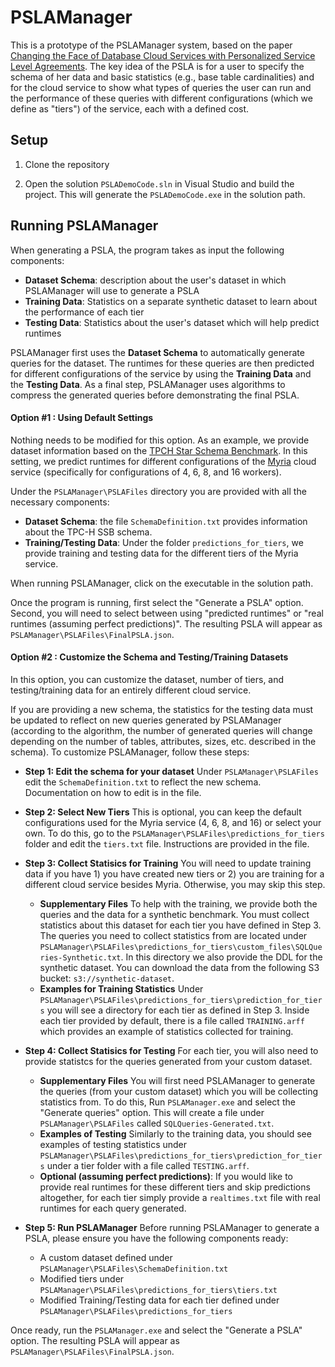 # PSLAManager 

This is a prototype of the PSLAManager system, based on the paper [Changing the Face of Database Cloud Services with Personalized Service Level Agreements](http://myria.cs.washington.edu/publications/Ortiz_PSLA_CIDR_2015.pdf).  The key idea of the PSLA is for a user to specify the schema of her data and basic statistics (e.g., base table cardinalities) and for the cloud service to show what types of queries the user can run and the performance of these queries with different configurations (which we define as "tiers") of the service, each with a defined cost. 

## Setup
1. Clone the repository

2. Open the solution ```PSLADemoCode.sln``` in Visual Studio and build the project. This will generate the ```PSLADemoCode.exe``` in the solution path.

##  Running PSLAManager
When generating a PSLA, the program takes as input the following components:

* **Dataset Schema**: description about the user's dataset in which PSLAManager will use to generate a PSLA
* **Training Data**: Statistics on a separate synthetic dataset to learn about the performance of each tier 
* **Testing Data**: Statistics about the user's dataset which will help predict runtimes

PSLAManager first uses the **Dataset Schema** to automatically generate queries for the dataset. The runtimes for these queries are then predicted for different configurations of 
the service by using the **Training Data** and the **Testing Data**. As a final step, PSLAManager uses algorithms to compress the generated queries before demonstrating the final PSLA. 

#### Option #1 : Using Default Settings

Nothing needs to be modified for this option. As an example, we provide dataset information based on the [TPCH Star Schema Benchmark](http://www.cs.umb.edu/~poneil/StarSchemaB.PDF). In this setting, we predict runtimes for different configurations of the  [Myria](http://myria.cs.washington.edu/) cloud service (specifically for configurations of 4, 6, 8, and 16 workers).

Under the ```PSLAManager\PSLAFiles``` directory you are provided with all the necessary components:
  * **Dataset Schema**: the file ```SchemaDefinition.txt``` provides information about the TPC-H SSB schema. 
  * **Training/Testing Data**: Under the folder ```predictions_for_tiers```, we provide training and testing data for the different tiers of the Myria service. 

When running PSLAManager, click on the executable in the solution path.

Once the program is running, first select the "Generate a PSLA" option. Second, you will need to select between using "predicted runtimes" or "real runtimes (assuming perfect predictions)". The resulting PSLA will appear as ```PSLAManager\PSLAFiles\FinalPSLA.json```.

#### Option #2 : Customize the Schema and Testing/Training Datasets
In this option, you can customize the dataset, number of tiers, and testing/training data for an entirely different cloud service.

If you are providing a new schema, the statistics for the testing data must be updated to reflect on new queries generated by PSLAManager (according to the algorithm, the number of generated queries will change depending on the number of tables, attributes, sizes, etc. described in the schema). To customize PSLAManager, follow these steps:

* **Step 1: Edit the schema for your dataset** Under ```PSLAManager\PSLAFiles``` edit the ```SchemaDefinition.txt``` to reflect the new schema. Documentation on how to edit is in the file.

* **Step 2: Select New Tiers** This is optional, you can keep the default configurations used for the Myria service (4, 6, 8, and 16) or select your own. To do this, go to the ```PSLAManager\PSLAFiles\predictions_for_tiers``` folder and edit the ```tiers.txt``` file. Instructions are provided in the file.

* **Step 3: Collect Statisics for Training** You will need to update training data if you have 1) you have created new tiers or 2) you are training for a different cloud service besides Myria. Otherwise, you may skip this step.

    * **Supplementary Files** To help with the training, we provide both the queries and the data for a synthetic benchmark. You must collect statistics about this dataset for each tier you have defined in Step 3. The queries you need to collect statistics from are located under ```PSLAManager\PSLAFiles\predictions_for_tiers\custom_files\SQLQueries-Synthetic.txt```. In this directory we also provide the DDL for the synthetic dataset. You can download the data from the following S3 bucket: ```s3://synthetic-dataset```. 
    * **Examples for Training Statistics** Under ```PSLAManager\PSLAFiles\predictions_for_tiers\prediction_for_tiers``` you will see a directory for each tier as defined in Step 3. Inside each tier provided by default, there is a file called ```TRAINING.arff``` which provides an example of statistics collected for training.

* **Step 4: Collect Statisics for Testing** For each tier, you will also need to provide statistcs for the queries generated from your custom dataset.  
    
    * **Supplementary Files** You will first need PSLAManager to generate the queries (from your custom dataset) which you will be collecting statistics from. To do this, Run ```PSLAManager.exe``` and select the "Generate queries" option. This will create a file under ```PSLAManager\PSLAFiles``` called ```SQLQueries-Generated.txt```.
    *  **Examples of Testing**  Similarly to the  training data, you should see examples of testing statistics under ```PSLAManager\PSLAFiles\predictions_for_tiers\prediction_for_tiers``` under a tier folder with a file called ```TESTING.arff```.
    * **Optional (assuming perfect predictions)**:  If you would like to provide real runtimes for these different tiers and skip predictions altogether, for each  tier simply provide a ```realtimes.txt``` file with real runtimes for each query generated.
* **Step 5: Run PSLAManager** Before running PSLAManager to generate a PSLA, please ensure you have the following components ready:
    * A custom dataset defined under ```PSLAManager\PSLAFiles\SchemaDefinition.txt```
    * Modified tiers under ```PSLAManager\PSLAFiles\predictions_for_tiers\tiers.txt```
    * Modified Training/Testing data for each tier defined under ```PSLAManager\PSLAFiles\predictions_for_tiers```

Once ready, run the ```PSLAManager.exe``` and select the "Generate a PSLA" option. The resulting PSLA will appear as ```PSLAManager\PSLAFiles\FinalPSLA.json```.